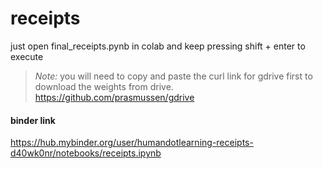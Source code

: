 # receipts

 just open final_receipts.pynb in colab and keep pressing shift + enter to execute
> *Note:* you will need to copy and paste the curl link for gdrive first to download the weights from drive.
> https://github.com/prasmussen/gdrive
#### binder link
https://hub.mybinder.org/user/humandotlearning-receipts-d40wk0nr/notebooks/receipts.ipynb
